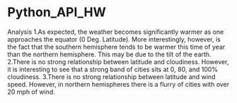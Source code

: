 # Python_API_HW


Analysis
1.As expected, the weather becomes significantly warmer as one approaches the equator (0 Deg. Latitude). More interestingly, however, is the fact that the southern hemisphere tends to be warmer this time of year than the northern hemisphere. This may be due to the tilt of the earth.
2.There is no strong relationship between latitude and cloudiness. However, it is interesting to see that a strong band of cities sits at 0, 80, and 100% cloudiness.
3.There is no strong relationship between latitude and wind speed. However, in northern hemispheres there is a flurry of cities with over 20 mph of wind.
